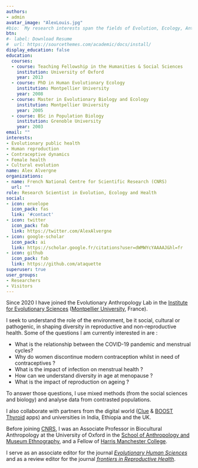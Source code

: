 ```yaml
---
authors:
- admin
avatar_image: "AlexLouis.jpg"
#bio:  My research interests span the fields of Evolution, Ecology, Anthropology, Public Health and Medicine. 
btn:
#- label: Download Resume
#  url: https://sourcethemes.com/academic/docs/install/
display_education: false
education:
  courses:
  - course: Teaching Fellowship in the Humanities & Social Sciences
    institution: University of Oxford
    year: 2013
  - course: PhD in Human Evolutionary Ecology
    institution: Montpellier University
    year: 2008
  - course: Master in Evolutionary Biology and Ecology
    institution: Montpellier University
    year: 2005
  - course: BSc in Population Biology
    institution: Grenoble University
    year: 2003
email: ""
interests:
- Evolutionary public health
- Human reproduction
- Contraceptive dynamics
- Female health
- Cultural evolution
name: Alex Alvergne
organizations:
- name: French National Centre for Scientific Research (CNRS)
  url: ""
role: Research Scientist in Evolution, Ecology and Health
social:
- icon: envelope
  icon_pack: fas
  link: '#contact'
- icon: twitter
  icon_pack: fab
  link: https://twitter.com/AlexAlvergne
- icon: google-scholar
  icon_pack: ai
  link: https://scholar.google.fr/citations?user=dWMWYcYAAAAJ&hl=fr
- icon: github
  icon_pack: fab
  link: https://github.com/ataquette
superuser: true
user_groups:
- Researchers
- Visitors
---
```


Since 2020 I have joined the Evolutionary Anthropology Lab in the [Institute for Evolutionary Sciences](http://www.isem.univ-montp2.fr/en/) ([Montpellier University](https://www.umontpellier.fr/en/), France).

I seek to understand the role of the environment, be it social, cultural or pathogenic, in shaping diversity in reproductive and non-reproductive health. Some of the questions I am currently interested in are :

- What is the relationship between the COVID-19 pandemic and menstrual cycles?
- Why do women discontinue modern contraception whilst in need of contraceptives ?
- What is the impact of infection on menstrual health ?
- How can we understand diversity in age at menopause ?
- What is the impact of reproduction on ageing ?

To answer those questions, I use mixed methods (from the social sciences and biology) and analyse data from contrasted populations.

I also collaborate with partners from the digital world ([Clue](https://helloclue.com/) & [BOOST Thyroid](https://www.boostthyroid.com/) apps) and universities in India, Ethiopia and the UK.

Before joining [CNRS](http://www.cnrs.fr/en), I was an Associate Professor in Biocultural Anthropology at the University of Oxford in the [School of Anthropology and Museum Ethnography](https://www.anthro.ox.ac.uk/), and a Fellow of [Harris Manchester College](http://www.hmc.ox.ac.uk/). 

I serve as an associate editor for the journal [*Evolutionary Human Sciences*](https://www.cambridge.org/core/journals/evolutionary-human-sciences) and as a review editor for the journal [*frontiers in Reproductive Health*](https://www.frontiersin.org/journals/reproductive-health#). 

